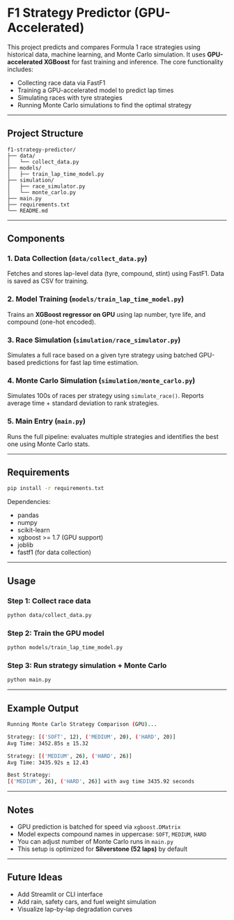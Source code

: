 
# F1 Strategy Predictor (GPU-Accelerated)

This project predicts and compares Formula 1 race strategies using historical data, machine learning, and Monte Carlo simulation. It uses **GPU-accelerated XGBoost** for fast training and inference. The core functionality includes:

- Collecting race data via FastF1
- Training a GPU-accelerated model to predict lap times
- Simulating races with tyre strategies
- Running Monte Carlo simulations to find the optimal strategy

---

## Project Structure

```
f1-strategy-predictor/
├── data/
│   └── collect_data.py
├── models/
│   ├── train_lap_time_model.py
├── simulation/
│   ├── race_simulator.py
│   └── monte_carlo.py
├── main.py
├── requirements.txt
└── README.md
```

---

## Components

### 1. **Data Collection (`data/collect_data.py`)**
Fetches and stores lap-level data (tyre, compound, stint) using FastF1. Data is saved as CSV for training.

### 2. **Model Training (`models/train_lap_time_model.py`)**
Trains an **XGBoost regressor on GPU** using lap number, tyre life, and compound (one-hot encoded). 

### 3. **Race Simulation (`simulation/race_simulator.py`)**
Simulates a full race based on a given tyre strategy using batched GPU-based predictions for fast lap time estimation.

### 4. **Monte Carlo Simulation (`simulation/monte_carlo.py`)**
Simulates 100s of races per strategy using `simulate_race()`. Reports average time + standard deviation to rank strategies.

### 5. **Main Entry (`main.py`)**
Runs the full pipeline: evaluates multiple strategies and identifies the best one using Monte Carlo stats.

---

## Requirements

```bash
pip install -r requirements.txt
```

Dependencies:
- pandas
- numpy
- scikit-learn
- xgboost >= 1.7 (GPU support)
- joblib
- fastf1 (for data collection)

---

## Usage

### Step 1: Collect race data
```bash
python data/collect_data.py
```

### Step 2: Train the GPU model
```bash
python models/train_lap_time_model.py
```

### Step 3: Run strategy simulation + Monte Carlo
```bash
python main.py
```

---

## Example Output

```bash
Running Monte Carlo Strategy Comparison (GPU)...

Strategy: [('SOFT', 12), ('MEDIUM', 20), ('HARD', 20)]
Avg Time: 3452.85s ± 15.32

Strategy: [('MEDIUM', 26), ('HARD', 26)]
Avg Time: 3435.92s ± 12.43

Best Strategy:
[('MEDIUM', 26), ('HARD', 26)] with avg time 3435.92 seconds
```

---

## Notes

- GPU prediction is batched for speed via `xgboost.DMatrix`
- Model expects compound names in uppercase: `SOFT`, `MEDIUM`, `HARD`
- You can adjust number of Monte Carlo runs in `main.py`
- This setup is optimized for **Silverstone (52 laps)** by default

---

## Future Ideas

- Add Streamlit or CLI interface
- Add rain, safety cars, and fuel weight simulation
- Visualize lap-by-lap degradation curves
